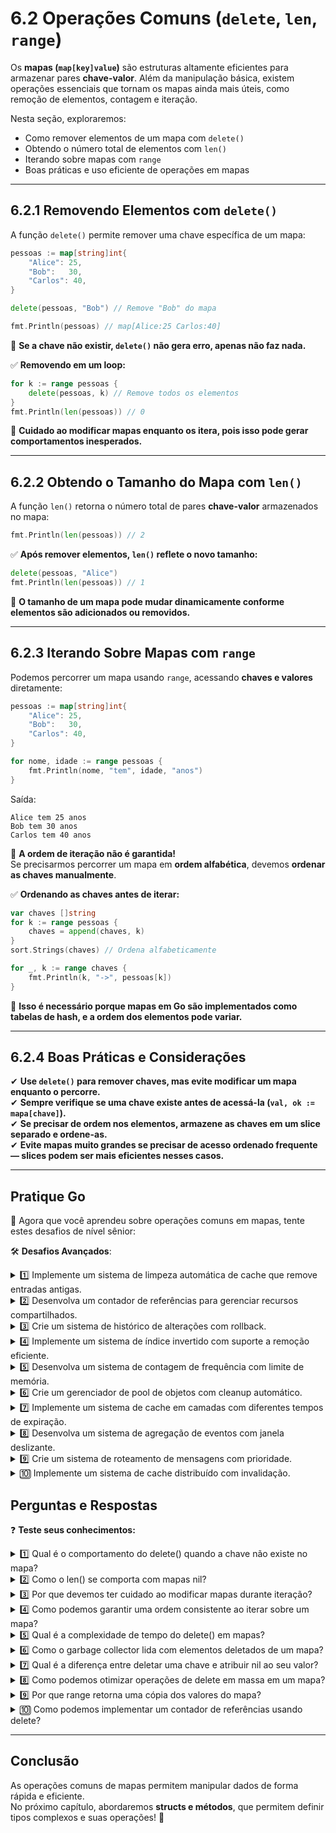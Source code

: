 # **6.2 Operações Comuns (`delete`, `len`, `range`)**

Os **mapas (`map[key]value`)** são estruturas altamente eficientes para armazenar pares **chave-valor**. Além da manipulação básica, existem operações essenciais que tornam os mapas ainda mais úteis, como remoção de elementos, contagem e iteração.

Nesta seção, exploraremos:

- Como remover elementos de um mapa com `delete()`
- Obtendo o número total de elementos com `len()`
- Iterando sobre mapas com `range`
- Boas práticas e uso eficiente de operações em mapas

---

## **6.2.1 Removendo Elementos com `delete()`**

A função `delete()` permite remover uma chave específica de um mapa:

```go
pessoas := map[string]int{
    "Alice": 25,
    "Bob":   30,
    "Carlos": 40,
}

delete(pessoas, "Bob") // Remove "Bob" do mapa

fmt.Println(pessoas) // map[Alice:25 Carlos:40]
```

📌 **Se a chave não existir, `delete()` não gera erro, apenas não faz nada.**

✅ **Removendo em um loop:**

```go
for k := range pessoas {
    delete(pessoas, k) // Remove todos os elementos
}
fmt.Println(len(pessoas)) // 0
```

📌 **Cuidado ao modificar mapas enquanto os itera, pois isso pode gerar comportamentos inesperados.**

---

## **6.2.2 Obtendo o Tamanho do Mapa com `len()`**

A função `len()` retorna o número total de pares **chave-valor** armazenados no mapa:

```go
fmt.Println(len(pessoas)) // 2
```

✅ **Após remover elementos, `len()` reflete o novo tamanho:**

```go
delete(pessoas, "Alice")
fmt.Println(len(pessoas)) // 1
```

📌 **O tamanho de um mapa pode mudar dinamicamente conforme elementos são adicionados ou removidos.**

---

## **6.2.3 Iterando Sobre Mapas com `range`**

Podemos percorrer um mapa usando `range`, acessando **chaves e valores** diretamente:

```go
pessoas := map[string]int{
    "Alice": 25,
    "Bob":   30,
    "Carlos": 40,
}

for nome, idade := range pessoas {
    fmt.Println(nome, "tem", idade, "anos")
}
```

Saída:

```
Alice tem 25 anos
Bob tem 30 anos
Carlos tem 40 anos
```

📌 **A ordem de iteração não é garantida!**  
Se precisarmos percorrer um mapa em **ordem alfabética**, devemos **ordenar as chaves manualmente**.

✅ **Ordenando as chaves antes de iterar:**

```go
var chaves []string
for k := range pessoas {
    chaves = append(chaves, k)
}
sort.Strings(chaves) // Ordena alfabeticamente

for _, k := range chaves {
    fmt.Println(k, "->", pessoas[k])
}
```

📌 **Isso é necessário porque mapas em Go são implementados como tabelas de hash, e a ordem dos elementos pode variar.**

---

## **6.2.4 Boas Práticas e Considerações**

✔ **Use `delete()` para remover chaves, mas evite modificar um mapa enquanto o percorre.**  
✔ **Sempre verifique se uma chave existe antes de acessá-la (`val, ok := mapa[chave]`).**  
✔ **Se precisar de ordem nos elementos, armazene as chaves em um slice separado e ordene-as.**  
✔ **Evite mapas muito grandes se precisar de acesso ordenado frequente — slices podem ser mais eficientes nesses casos.**  

---

## **Pratique Go**

🎯 Agora que você aprendeu sobre operações comuns em mapas, tente estes desafios de nível sênior:

🛠️ **Desafios Avançados**:

<details>
  <summary>1️⃣ Implemente um sistema de limpeza automática de cache que remove entradas antigas.</summary>
  
  ```go
  type Cache struct {
      data     map[string]interface{}
      lastUsed map[string]time.Time
      maxAge   time.Duration
      mu       sync.RWMutex
  }

  func (c *Cache) cleanup() {
      ticker := time.NewTicker(time.Minute)
      for range ticker.C {
          c.mu.Lock()
          now := time.Now()
          for k, t := range c.lastUsed {
              if now.Sub(t) > c.maxAge {
                  delete(c.data, k)
                  delete(c.lastUsed, k)
              }
          }
          c.mu.Unlock()
      }
  }
  ```
</details>

<details>
  <summary>2️⃣ Desenvolva um contador de referências para gerenciar recursos compartilhados.</summary>
  
  ```go
  type RefCounter struct {
      refs map[string]int
      mu   sync.RWMutex
  }

  func (rc *RefCounter) Increment(key string) int {
      rc.mu.Lock()
      defer rc.mu.Unlock()
      rc.refs[key]++
      return rc.refs[key]
  }

  func (rc *RefCounter) Decrement(key string) int {
      rc.mu.Lock()
      defer rc.mu.Unlock()
      if rc.refs[key] > 0 {
          rc.refs[key]--
          if rc.refs[key] == 0 {
              delete(rc.refs, key)
          }
      }
      return rc.refs[key]
  }
  ```
</details>

<details>
  <summary>3️⃣ Crie um sistema de histórico de alterações com rollback.</summary>
  
  ```go
  type History struct {
      current  map[string]interface{}
      versions []map[string]interface{}
      maxSize  int
  }

  func (h *History) Snapshot() {
      if len(h.versions) >= h.maxSize {
          h.versions = h.versions[1:]
      }
      snapshot := make(map[string]interface{})
      for k, v := range h.current {
          snapshot[k] = v
      }
      h.versions = append(h.versions, snapshot)
  }
  ```
</details>

<details>
  <summary>4️⃣ Implemente um sistema de índice invertido com suporte a remoção eficiente.</summary>
  
  ```go
  type InvertedIndex struct {
      index map[string]map[int]struct{}
      docs  map[int][]string
  }

  func (idx *InvertedIndex) Remove(docID int) {
      for _, word := range idx.docs[docID] {
          delete(idx.index[word], docID)
          if len(idx.index[word]) == 0 {
              delete(idx.index, word)
          }
      }
      delete(idx.docs, docID)
  }
  ```
</details>

<details>
  <summary>5️⃣ Desenvolva um sistema de contagem de frequência com limite de memória.</summary>
  
  ```go
  type BoundedCounter struct {
      counts    map[string]int
      maxItems  int
      minCount  int
  }

  func (bc *BoundedCounter) Increment(key string) {
      if len(bc.counts) >= bc.maxItems && bc.counts[key] == 0 {
          bc.removeLowestCounts()
      }
      bc.counts[key]++
  }
  ```
</details>

<details>
  <summary>6️⃣ Crie um gerenciador de pool de objetos com cleanup automático.</summary>
  
  ```go
  type ObjectPool struct {
      objects map[string]interface{}
      inUse   map[string]time.Time
      timeout time.Duration
  }

  func (op *ObjectPool) Cleanup() {
      now := time.Now()
      for id, lastUse := range op.inUse {
          if now.Sub(lastUse) > op.timeout {
              delete(op.objects, id)
              delete(op.inUse, id)
          }
      }
  }
  ```
</details>

<details>
  <summary>7️⃣ Implemente um sistema de cache em camadas com diferentes tempos de expiração.</summary>
  
  ```go
  type LayeredCache struct {
      l1    map[string]interface{}
      l2    map[string]interface{}
      ttl1  time.Duration
      ttl2  time.Duration
      times map[string]time.Time
  }

  func (lc *LayeredCache) Get(key string) interface{} {
      if v, ok := lc.l1[key]; ok {
          return v
      }
      if v, ok := lc.l2[key]; ok {
          lc.promoteToL1(key, v)
          return v
      }
      return nil
  }
  ```
</details>

<details>
  <summary>8️⃣ Desenvolva um sistema de agregação de eventos com janela deslizante.</summary>
  
  ```go
  type WindowAggregator struct {
      events   map[time.Time][]Event
      window   time.Duration
      callback func([]Event)
  }

  func (wa *WindowAggregator) Add(e Event) {
      now := time.Now()
      wa.events[now] = append(wa.events[now], e)
      wa.cleanup(now)
  }
  ```
</details>

<details>
  <summary>9️⃣ Crie um sistema de roteamento de mensagens com prioridade.</summary>
  
  ```go
  type MessageRouter struct {
      routes    map[string][]Handler
      priority  map[Handler]int
      mu        sync.RWMutex
  }

  func (mr *MessageRouter) Route(msg Message) {
      handlers := mr.routes[msg.Type]
      sort.Slice(handlers, func(i, j int) bool {
          return mr.priority[handlers[i]] > mr.priority[handlers[j]]
      })
  }
  ```
</details>

<details>
  <summary>🔟 Implemente um sistema de cache distribuído com invalidação.</summary>
  
  ```go
  type DistCache struct {
      local     map[string]interface{}
      peers     map[string]*Client
      versions  map[string]int64
      mu        sync.RWMutex
  }

  func (dc *DistCache) Invalidate(key string) {
      dc.mu.Lock()
      defer dc.mu.Unlock()
      delete(dc.local, key)
      for _, peer := range dc.peers {
          go peer.Notify(InvalidateEvent{Key: key})
      }
  }
  ```
</details>

## **Perguntas e Respostas**

❓ **Teste seus conhecimentos:**

<details>
  <summary>1️⃣ Qual é o comportamento do delete() quando a chave não existe no mapa?</summary>
  O delete() é seguro para usar mesmo quando a chave não existe, não gerando nenhum erro ou pânico.
</details>

<details>
  <summary>2️⃣ Como o len() se comporta com mapas nil?</summary>
  len() retorna 0 para mapas nil, assim como para mapas vazios inicializados.
</details>

<details>
  <summary>3️⃣ Por que devemos ter cuidado ao modificar mapas durante iteração?</summary>
  Modificar um mapa durante a iteração pode resultar em comportamento indefinido, podendo pular ou repetir elementos.
</details>

<details>
  <summary>4️⃣ Como podemos garantir uma ordem consistente ao iterar sobre um mapa?</summary>
  Extraindo as chaves para um slice, ordenando-o e então usando-o para acessar os valores do mapa em ordem.
</details>

<details>
  <summary>5️⃣ Qual é a complexidade de tempo do delete() em mapas?</summary>
  O delete() tem complexidade O(1) em média, mas pode variar dependendo das colisões de hash.
</details>

<details>
  <summary>6️⃣ Como o garbage collector lida com elementos deletados de um mapa?</summary>
  O GC pode recuperar a memória dos valores deletados, mas o mapa mantém sua capacidade interna até ser realocado.
</details>

<details>
  <summary>7️⃣ Qual é a diferença entre deletar uma chave e atribuir nil ao seu valor?</summary>
  Deletar remove a entrada completamente do mapa, enquanto atribuir nil mantém a chave com um valor nil.
</details>

<details>
  <summary>8️⃣ Como podemos otimizar operações de delete em massa em um mapa?</summary>
  Para muitas deleções, pode ser mais eficiente criar um novo mapa e copiar apenas os elementos desejados.
</details>

<details>
  <summary>9️⃣ Por que range retorna uma cópia dos valores do mapa?</summary>
  Para evitar modificações acidentais dos valores originais e garantir consistência durante a iteração.
</details>

<details>
  <summary>🔟 Como podemos implementar um contador de referências usando delete?</summary>
  Decrementando o contador e usando delete quando chegar a zero, removendo completamente a entrada do mapa.
</details>

---

## **Conclusão**

As operações comuns de mapas permitem manipular dados de forma rápida e eficiente.  
No próximo capítulo, abordaremos **structs e métodos**, que permitem definir tipos complexos e suas operações! 🚀
